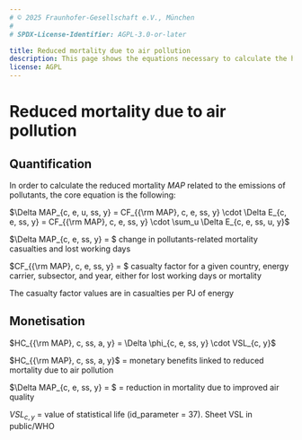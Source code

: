 ```yaml
---
# © 2025 Fraunhofer-Gesellschaft e.V., München
#
# SPDX-License-Identifier: AGPL-3.0-or-later

title: Reduced mortality due to air pollution
description: This page shows the equations necessary to calculate the health effects linked to reduced air pollution mortality.
license: AGPL
---
```


<!--
© 2024, 2025 Fraunhofer-Gesellschaft e.V., München

SPDX-License-Identifier: AGPL-3.0-or-later
-->

Reduced mortality due to air pollution
=

Quantification
-

In order to calculate the reduced mortality $MAP$ related to the emissions of pollutants, the core equation is the following:

$\Delta MAP_{c, e, u, ss, y} = CF_{{\rm MAP}, c, e, ss, y} \cdot \Delta E_{c, e, ss, y} = CF_{{\rm MAP}, c, e, ss, y} \cdot \sum_u \Delta E_{c, e, ss, u, y}$

$\Delta MAP_{c, e, ss, y} = $ change in pollutants-related mortality casualties and lost working days

$CF_{{\rm MAP}, c, e, ss, y} = $ casualty factor for a given country, energy carrier, subsector, and year, either for lost working days or mortality

The casualty factor values are in casualties per PJ of energy

Monetisation
-

$HC_{{\rm MAP}, c, ss, a, y} = \Delta \phi_{c, e, ss, y} \cdot VSL_{c, y}$

$HC_{{\rm MAP}, c, ss, a, y}$ = monetary benefits linked to reduced mortality due to air pollution

$\Delta MAP_{c, e, ss, y} = $ = reduction in mortality due to improved air quality

$VSL_{c, y}$ = value of statistical life (id_parameter = 37). Sheet VSL in public/WHO 

